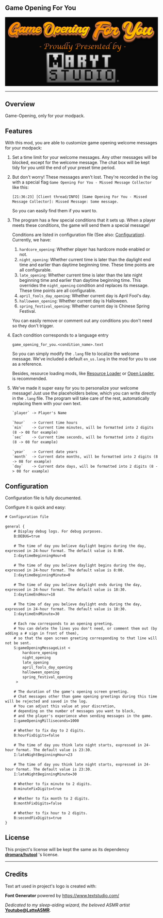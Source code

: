 ## Game Opening For You

![](src/main/resources/logo.png)
_________________
## Overview

Game-Opening, only for your modpack.

## Features

With this mod, you are able to customize game opening welcome messages for your modpack:

1. Set a time limit for your welcome messages. Any other messages will be blocked, except for the welcome message. The chat box will be kept tidy for you until the end of your preset time period.
2. But don't worry! These messages aren't lost. They're recorded in the log with a special flag `Game Opening For You - Missed Message Collector` like this:
    
    ```
   [21:36:23] [Client thread/INFO] [Game Opening For You - Missed Message Collector]: Missed Message: Some message.
   ```
    
    So you can easily find them if you want to.
3. The program has a few special conditions that it sets up. When a player meets these conditions, the game will send them a special message!
    
    Conditions are listed in configuration file (See also: [Configuration](#configuration)). Currently, we have:
    1. `hardcore_opening`: Whether player has hardcore mode enabled or not.
    2. `night_opening`: Whether current time is later than the daylight end time and earlier than daytime beginning time. These time points are all configurable.
    3. `late_opening`: Whether current time is later than the late night beginning time and earlier than daytime beginning time. This overrides the `night_opening` condition and replaces its message. These time points are all configurable.
    4. `april_fools_day_opening`: Whether current day is April Fool's day.
    5. `halloween_opening`: Whether current day is Halloween.
    6. `spring_festival_opening`: Whether current day is Chinese Spring Festival.

   You can easily remove or comment out any conditions you don't need so they don't trigger.
4. Each condition corresponds to a language entry
    
    ```
   game_opening_for_you.<condition_name>.text
   ```    

   So you can simply modify the `.lang` file to localize the welcome message. We've included a default `en_us.lang` in the mod for you to use as a reference.
   
   Besides, resource loading mods, like [Resource Loader](https://www.curseforge.com/minecraft/mc-mods/resource-loader) or [Open Loader](https://www.curseforge.com/minecraft/mc-mods/open-loader), is recommended.
5. We've made it super easy for you to personalize your welcome message! Just use the placeholders below, which you can write directly in the `.lang` file. The program will take care of the rest, automatically replacing them with your own text.
    ```
   `player` -> Player's Name
    
   `hour`   -> Current time hours
   `min`    -> Current time minutes, will be formatted into 2 digits (8 -> 08 for example)
   `sec`    -> Current time seconds, will be formatted into 2 digits (8 -> 08 for example)
        
   `year`   -> Current date years 
   `month`  -> Current date months, will be formatted into 2 digits (8 -> 08 for example)
   `day`    -> Current date days, will be formatted into 2 digits (8 -> 08 for example)
   ```

## Configuration

Configuration file is fully documented.

Configure it is quick and easy:

```
# Configuration file

general {
    # Display debug logs. For debug purposes.
    B:DEBUG=true

    # The time of day you believe daylight begins during the day, expressed in 24-hour format. The default value is 8:00.
    I:daytimeBeginningHour=8

    # The time of day you believe daylight begins during the day, expressed in 24-hour format. The default value is 8:00.
    I:daytimeBeginningMinute=0

    # The time of day you believe daylight ends during the day, expressed in 24-hour format. The default value is 18:30.
    I:daytimeEndHour=18

    # The time of day you believe daylight ends during the day, expressed in 24-hour format. The default value is 18:30.
    I:daytimeEndMinute=30

    # Each row corresponds to an opening greeting.
    # You can delete the lines you don't need, or comment them out (by adding a # sign in front of them),
    # so that the open screen greeting corresponding to that line will not be sent.
    S:gameOpeningMessageList <
        hardcore_opening
        night_opening
        late_opening
        april_fools_day_opening
        halloween_opening
        spring_festival_opening
     >

    # The duration of the game's opening screen greeting.
    # Chat messages other than game opening greetings during this time will be rejected and saved in the log.
    # You can adjust this value at your discretion,
    # depending on the number of messages you want to block,
    # and the player's experience when sending messages in the game.
    I:gameOpeningMilliseconds=1000

    # Whether to fix day to 2 digits.
    B:hourFixDigits=false

    # The time of day you think late night starts, expressed in 24-hour format. The default value is 23:30.
    I:lateNightBeginningHour=23

    # The time of day you think late night starts, expressed in 24-hour format. The default value is 23:30.
    I:lateNightBeginningMinute=30

    # Whether to fix minute to 2 digits.
    B:minuteFixDigits=true

    # Whether to fix month to 2 digits.
    B:monthFixDigits=false

    # Whether to fix hour to 2 digits.
    B:secondFixDigits=true
}
```

## License

This project's license will be kept the same as its dependency [**dromara/hutool**](https://github.com/dromara/hutool) 's license.

_________________

## Credits

Text art used in project's logo is created with:

**Font Generator** powered by https://www.textstudio.com/

_Dedicated to my sleep-aiding wizard, the beloved ASMR artist_ [**Youtube@LatteASMR**](https://www.youtube.com/watch?v=ZD67afkURFQ&t=104s).
